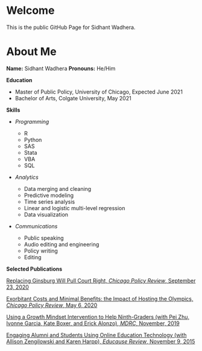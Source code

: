 # Welcome
This is the public GitHub Page for Sidhant Wadhera. 

# About Me
**Name:** Sidhant Wadhera
**Pronouns:** He/Him

**Education** 
* Master of Public Policy, University of Chicago, Expected June 2021
* Bachelor of Arts, Colgate University, May 2021 

**Skills**
* *Programming*
  * R
  * Python
  * SAS
  * Stata 
  * VBA
  * SQL 

* *Analytics*
  * Data merging and cleaning 
  * Predictive modeling 
  * Time series analysis 
  * Linear and logistic multi-level regression 
  * Data visualization 
 
* *Communications*
  * Public speaking 
  * Audio editing and engineering 
  * Policy writing 
  * Editing 

**Selected Publications**

[Replacing Ginsburg Will Pull Court Right, *Chicago Policy Review*, September 23, 2020](https://chicagopolicyreview.org/2020/09/23/replacing-ginsburg-will-pull-court-right/)

[Exorbitant Costs and Minimal Benefits: the Impact of Hosting the Olympics, *Chicago Policy Review*, May 6, 2020](https://chicagopolicyreview.org/2020/05/06/exorbitant-costs-and-minimal-benefits-the-impact-of-hosting-the-olympics/)

[Using a Growth Mindset Intervention to Help Ninth-Graders (with Pei Zhu, Ivonne Garcia, Kate Boxer, and Erick Alonzo), *MDRC*, November, 2019](https://www.mdrc.org/publication/using-growth-mindset-intervention-help-ninth-graders)

[Engaging Alumni and Students Using Online Education Technology (with Allison Zengilowski and Karen Harpp), *Educause Review*, November 9, 2015](https://er.educause.edu/articles/2015/11/engaging-alumni-and-students-using-online-education-technology)

